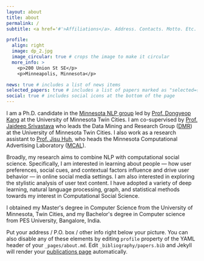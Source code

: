 ```yaml
---
layout: about
title: about
permalink: /
subtitle: <a href='#'>Affiliations</a>. Address. Contacts. Motto. Etc.

profile:
  align: right
  image: dp_2.jpg
  image_circular: true # crops the image to make it circular
  more_info: >
    <p>200 Union St SE</p>
    <p>Minneapolis, Minnesota</p>

news: true # includes a list of news items
selected_papers: true # includes a list of papers marked as "selected={true}"
social: true # includes social icons at the bottom of the page
---
```


I am a Ph.D. candidate in the [Minnesota NLP group](https://minnesotanlp.github.io/) led by [Prof. Dongyeop Kang](https://dykang.github.io/) at the University of Minnesota Twin Cities. I am co-supervised by [Prof. Jaideep Srivastava](https://scholar.google.com/citations?user=Y4J5SOwAAAAJ&hl=en) who leads the Data Mining and Research Group ([DMR](https://cse.umn.edu/cs/data-science-and-machine-learning)) at the University of Minnesota Twin Cities. I also work as a research assistant to [Prof. Jisu Huh](https://cla.umn.edu/about/directory/profile/jhuh), who heads the Minnesota Computational Advertising Laboratory ([MCAL](https://mcal.umn.edu/)).

Broadly, my research aims to combine NLP with computational social science.
Specifically, I am interested in learning about people — how user preferences, social cues, and contextual factors influence and drive user behavior — in online social media settings. I am also interested in exploring the stylistic analysis of user text content. I have adopted a variety of deep learning, natural language processing, graph, and statistical methods towards my interest in Computational Social Science.
 
I obtained my Master's degree in Computer Science from the University of Minnesota, Twin Cities, and my Bachelor's degree in Computer science from PES University, Bangalore, India.

Put your address / P.O. box / other info right below your picture. You can also disable any of these elements by editing `profile` property of the YAML header of your `_pages/about.md`. Edit `_bibliography/papers.bib` and Jekyll will render your [publications page](/al-folio/publications/) automatically.

